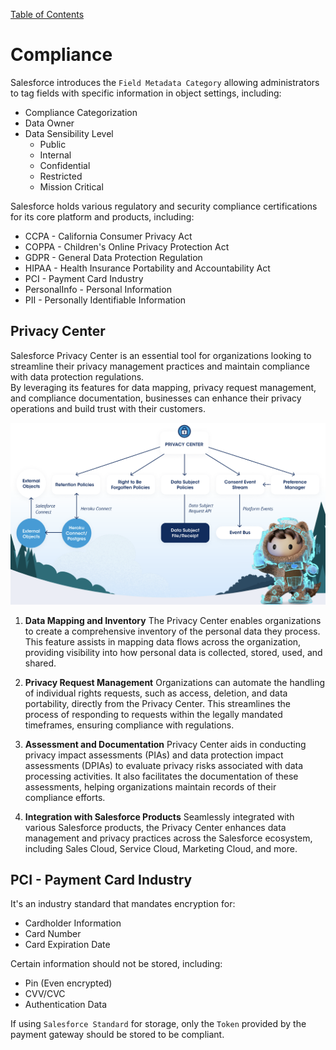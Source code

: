 [Table of Contents](../Documentation.md)

# Compliance

Salesforce introduces the `Field Metadata Category` allowing administrators to tag fields with specific information in object settings, including:
- Compliance Categorization
- Data Owner
- Data Sensibility Level
  - Public
  - Internal
  - Confidential
  - Restricted
  - Mission Critical

Salesforce holds various regulatory and security compliance certifications for its core platform and products, including:
- CCPA - California Consumer Privacy Act
- COPPA - Children's Online Privacy Protection Act
- GDPR - General Data Protection Regulation
- HIPAA - Health Insurance Portability and Accountability Act
- PCI - Payment Card Industry
- PersonalInfo - Personal Information
- PII - Personally Identifiable Information

## Privacy Center

Salesforce Privacy Center is an essential tool for organizations looking to streamline their privacy management practices and maintain compliance with data protection regulations.\
By leveraging its features for data mapping, privacy request management, and compliance documentation, businesses can enhance their privacy operations and build trust with their customers.

![Privacy Center](/Images/privacyCenter_1.png)

1. **Data Mapping and Inventory**
The Privacy Center enables organizations to create a comprehensive inventory of the personal data they process. This feature assists in mapping data flows across the organization, providing visibility into how personal data is collected, stored, used, and shared.

2. **Privacy Request Management**
Organizations can automate the handling of individual rights requests, such as access, deletion, and data portability, directly from the Privacy Center. This streamlines the process of responding to requests within the legally mandated timeframes, ensuring compliance with regulations.

3. **Assessment and Documentation**
Privacy Center aids in conducting privacy impact assessments (PIAs) and data protection impact assessments (DPIAs) to evaluate privacy risks associated with data processing activities. It also facilitates the documentation of these assessments, helping organizations maintain records of their compliance efforts.

4. **Integration with Salesforce Products**
Seamlessly integrated with various Salesforce products, the Privacy Center enhances data management and privacy practices across the Salesforce ecosystem, including Sales Cloud, Service Cloud, Marketing Cloud, and more.

## PCI - Payment Card Industry

It's an industry standard that mandates encryption for:
- Cardholder Information
- Card Number
- Card Expiration Date

Certain information should not be stored, including:
- Pin (Even encrypted)
- CVV/CVC
- Authentication Data

If using `Salesforce Standard` for storage, only the `Token` provided by the payment gateway should be stored to be compliant.
